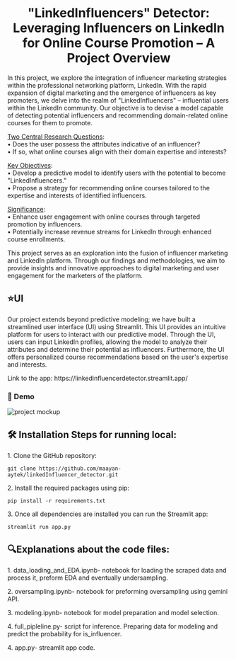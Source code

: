 <h1 align="center" id="title">"LinkedInfluencers" Detector: Leveraging Influencers on LinkedIn for Online Course Promotion – A Project Overview</h1>

<p id="description">In this project, we explore the integration of influencer marketing strategies within the professional networking platform, LinkedIn. With the rapid expansion of digital marketing and the emergence of influencers as key promoters, we delve into the realm of "LinkedInfluencers" – influential users within the LinkedIn community. Our objective is to devise a model capable of detecting potential influencers and recommending domain-related online courses for them to promote.</p>

<ins>Two Central Research Questions</ins>:<br>
•	Does the user possess the attributes indicative of an influencer?<br>
•	If so, what online courses align with their domain expertise and interests?<br>

<ins>Key Objectives</ins>:<br>
•	Develop a predictive model to identify users with the potential to become "LinkedInfluencers."<br>
•	Propose a strategy for recommending online courses tailored to the expertise and interests of identified influencers.<br>

<ins>Significance</ins>:<br>
•	Enhance user engagement with online courses through targeted promotion by influencers.<br>
•	Potentially increase revenue streams for LinkedIn through enhanced course enrollments.<br>

This project serves as an exploration into the fusion of influencer marketing and LinkedIn platform. Through our findings and methodologies, we aim to provide insights and innovative approaches to digital marketing and user engagement for the marketers of the platform.

<h2>⭐UI</h2>
<p id="description">Our project extends beyond predictive modeling; we have built a streamlined user interface (UI) using Streamlit. This UI provides an intuitive platform for users to interact with our predictive model. Through the UI, users can input LinkedIn profiles, allowing the model to analyze their attributes and determine their potential as influencers. Furthermore, the UI offers personalized course recommendations based on the user's expertise and interests.</p>
Link to the app: https://linkedinfluencerdetector.streamlit.app/
<h3>🚀 Demo</h3>

![project mockup](https://github.com/maayan-aytek/linkedInfluencer_detector/assets/81248290/6bb08045-b492-4acd-99ea-955de5c8c3af)
<h2>🛠️ Installation Steps for running local:</h2>

<p>1. Clone the GitHub repository:</p>

```
git clone https://github.com/maayan-aytek/linkedInfluencer_detector.git
```

<p>2. Install the required packages using pip:</p>

```
pip install -r requirements.txt
```

<p>3. Once all dependencies are installed you can run the Streamlit app:</p>

```
streamlit run app.py
```
<h2>🔍Explanations about the code files:</h2>
<p>1. data_loading_and_EDA.ipynb- notebook for loading the scraped data and process it, preform EDA and eventually undersampling.</p> 
<p>2. oversampling.ipynb- notebook for preforming oversampling using gemini API.</p> 
<p>3. modeling.ipynb- notebook for model preparation and model selection.</p> 
<p>4. full_pipleline.py- script for inference. Preparing data for modeling and predict the probability for is_influencer.</p>
<p>4. app.py- streamlit app code.</p>

